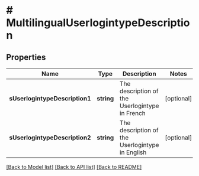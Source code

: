 # # MultilingualUserlogintypeDescription

## Properties

Name | Type | Description | Notes
------------ | ------------- | ------------- | -------------
**sUserlogintypeDescription1** | **string** | The description of the Userlogintype in French | [optional]
**sUserlogintypeDescription2** | **string** | The description of the Userlogintype in English | [optional]

[[Back to Model list]](../../README.md#models) [[Back to API list]](../../README.md#endpoints) [[Back to README]](../../README.md)
